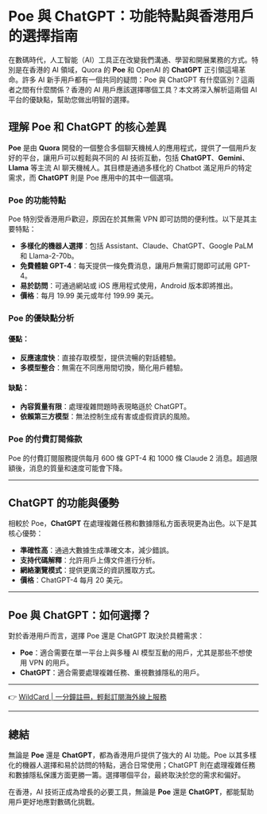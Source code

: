 # Poe 與 ChatGPT：功能特點與香港用戶的選擇指南

在數碼時代，人工智能（AI）工具正在改變我們溝通、學習和開展業務的方式。特別是在香港的 AI 領域，Quora 的 **Poe** 和 OpenAI 的 **ChatGPT** 正引領這場革命。許多 AI 新手用戶都有一個共同的疑問：Poe 與 ChatGPT 有什麼區別？這兩者之間有什麼關係？香港的 AI 用戶應該選擇哪個工具？本文將深入解析這兩個 AI 平台的優缺點，幫助您做出明智的選擇。



## 理解 Poe 和 ChatGPT 的核心差異

**Poe** 是由 **Quora** 開發的一個整合多個聊天機械人的應用程式，提供了一個用戶友好的平台，讓用戶可以輕鬆與不同的 AI 技術互動，包括 **ChatGPT**、**Gemini**、**Llama** 等主流 AI 聊天機械人。其目標是通過多樣化的 Chatbot 滿足用戶的特定需求，而 **ChatGPT** 則是 Poe 應用中的其中一個選項。



### Poe 的功能特點

Poe 特別受香港用戶歡迎，原因在於其無需 VPN 即可訪問的便利性。以下是其主要特點：

- **多樣化的機器人選擇**：包括 Assistant、Claude、ChatGPT、Google PaLM 和 Llama-2-70b。
- **免費體驗 GPT-4**：每天提供一條免費消息，讓用戶無需訂閱即可試用 GPT-4。
- **易於訪問**：可通過網站或 iOS 應用程式使用，Android 版本即將推出。
- **價格**：每月 19.99 美元或年付 199.99 美元。

### Poe 的優缺點分析

#### 優點：
- **反應速度快**：直接存取模型，提供流暢的對話體驗。
- **多模型整合**：無需在不同應用間切換，簡化用戶體驗。

#### 缺點：
- **內容質量有限**：處理複雜問題時表現略遜於 ChatGPT。
- **依賴第三方模型**：無法控制生成有害或虛假資訊的風險。

### Poe 的付費訂閱條款

Poe 的付費訂閱服務提供每月 600 條 GPT-4 和 1000 條 Claude 2 消息。超過限額後，消息的質量和速度可能會下降。

---

## ChatGPT 的功能與優勢

相較於 Poe，**ChatGPT** 在處理複雜任務和數據隱私方面表現更為出色。以下是其核心優勢：

- **準確性高**：通過大數據生成準確文本，減少錯誤。
- **支持代碼解釋**：允許用戶上傳文件進行分析。
- **網絡瀏覽模式**：提供更廣泛的資訊獲取方式。
- **價格**：ChatGPT-4 每月 20 美元。

---

## Poe 與 ChatGPT：如何選擇？

對於香港用戶而言，選擇 Poe 還是 ChatGPT 取決於具體需求：

- **Poe**：適合需要在單一平台上與多種 AI 模型互動的用戶，尤其是那些不想使用 VPN 的用戶。
- **ChatGPT**：適合需要處理複雜任務、重視數據隱私的用戶。

---

👉 [WildCard | 一分鐘註冊，輕鬆訂閱海外線上服務](https://bbtdd.com/WildCard)

---

## 總結

無論是 **Poe** 還是 **ChatGPT**，都為香港用戶提供了強大的 AI 功能。Poe 以其多樣化的機器人選擇和易於訪問的特點，適合日常使用；ChatGPT 則在處理複雜任務和數據隱私保護方面更勝一籌。選擇哪個平台，最終取決於您的需求和偏好。

在香港，AI 技術正成為增長的必要工具，無論是 **Poe** 還是 **ChatGPT**，都能幫助用戶更好地應對數碼化挑戰。